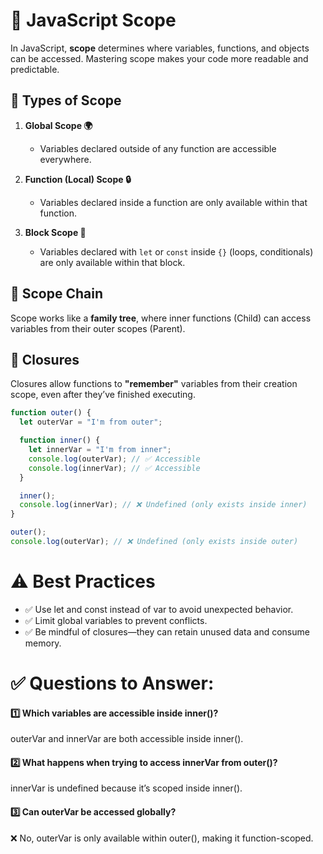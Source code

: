 # 📌 JavaScript Scope

In JavaScript, **scope** determines where variables, functions, and objects can be accessed. Mastering scope makes your code more readable and predictable.

## 🔹 Types of Scope

1. **Global Scope 🌍**

   - Variables declared outside of any function are accessible everywhere.

2. **Function (Local) Scope 🔒**

   - Variables declared inside a function are only available within that function.

3. **Block Scope 🧱**
   - Variables declared with `let` or `const` inside `{}` (loops, conditionals) are only available within that block.

## 🔗 Scope Chain

Scope works like a **family tree**, where inner functions (Child) can access variables from their outer scopes (Parent).

## 🎒 Closures

Closures allow functions to **"remember"** variables from their creation scope, even after they’ve finished executing.

```js
function outer() {
  let outerVar = "I'm from outer";

  function inner() {
    let innerVar = "I'm from inner";
    console.log(outerVar); // ✅ Accessible
    console.log(innerVar); // ✅ Accessible
  }

  inner();
  console.log(innerVar); // ❌ Undefined (only exists inside inner)
}

outer();
console.log(outerVar); // ❌ Undefined (only exists inside outer)
```

# ⚠️ Best Practices

- ✅ Use let and const instead of var to avoid unexpected behavior.
- ✅ Limit global variables to prevent conflicts.
- ✅ Be mindful of closures—they can retain unused data and consume memory.

# ✅ Questions to Answer:

#### 1️⃣ Which variables are accessible inside inner()?

outerVar and innerVar are both accessible inside inner().

#### 2️⃣ What happens when trying to access innerVar from outer()?

innerVar is undefined because it’s scoped inside inner().

#### 3️⃣ Can outerVar be accessed globally?

❌ No, outerVar is only available within outer(), making it function-scoped.
